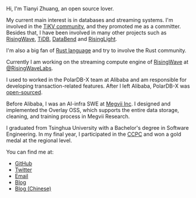 Hi, I'm Tianyi Zhuang, an open source lover.

My current main interest is in databases and streaming systems. I'm involved in the [TiKV community][tikv], and they promoted me as a committer. Besides that, I have been involved in many other projects such as [RisingWave][risingwave], [TiDB][tidb], [DataBend][databend] and [RisingLight][risinglight].

I'm also a big fan of [Rust language][rust language] and try to involve the Rust community.

Currently I am working on the streaming compute engine of [RisingWave][risingwave] at [@RisingWaveLabs][risingwavelabs].

I used to worked in the PolarDB-X team at Alibaba and am responsible for developing transaction-related features. After I left Alibaba, PolarDB-X was [open-sourced][polardb-x].

Before Alibaba, I was an AI-infra SWE at [Megvii Inc][megvii]. I designed and implemented the Overlay OSS, which supports the entire data storage, cleaning, and training process in Megvii Research.

I graduated from Tsinghua University with a Bachelor's degree in Software Engineering. In my final year, I participated in the [CCPC](https://ccpc.io) and won a gold medal at the regional level.

You can find me at:

- [GitHub](https://github.com/TennyZhuang)
- [Twitter](https://twitter.com/zty0826)
- [Email](zty0826@gmail.com)
- [Blog](https://blog.cocl2.com/)
- [Blog (Chinese)](https://blog.zhuangty.com/)

[tikv]: https://github.com/tikv/tikv
[tidb]: https://github.com/pingcap/tidb
[risingwave]: https://github.com/singularity-data/risingwave
[risingwavelabs]: https://github.com/risingwavelabs
[databend]: https://github.com/datafuselabs/databend
[risinglight]: https://github.com/risinglightdb/risinglight
[polardb-x]: https://github.com/ApsaraDB/galaxysql
[megvii]: https://en.megvii.com
[rust language]: https://www.rust-lang.org
